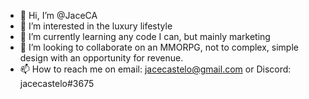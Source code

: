 - 👋 Hi, I’m @JaceCA
- 👀 I’m interested in the luxury lifestyle
- 🌱 I’m currently learning any code I can, but mainly marketing
- 💞️ I’m looking to collaborate on an MMORPG, not to complex, simple design with an opportunity for revenue.
- 📫 How to reach me on email: jacecastelo@gmail.com or Discord: jacecastelo#3675

<!---
JaceCA/JaceCA is a ✨ special ✨ repository because its `README.md` (this file) appears on your GitHub profile.
You can click the Preview link to take a look at your changes.
--->
